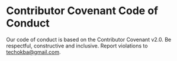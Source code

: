 # Contributor Covenant Code of Conduct

Our code of conduct is based on the Contributor Covenant v2.0.
Be respectful, constructive and inclusive. Report violations to techokba@gmail.com.
